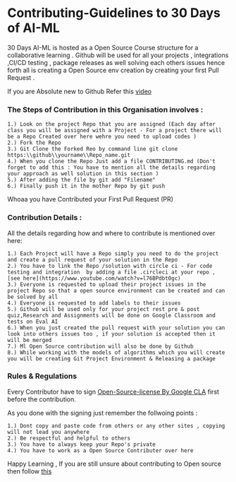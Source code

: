 # Contributing-Guidelines to 30 Days of AI-ML
30 Days AI-ML is hosted as a Open Source Course structure for a collaborative learning . Github will be used for all your projects , integrations ,CI/CD  testing , package releases as well solving each others issues hence forth all is creating a Open Source env creation by creating your first Pull Request . 

If you are Absolute new to Github Refer this [video](https://www.youtube.com/watch?v=witxm_LKiNA)

### The Steps of Contribution in this Organisation involves : 
```
1.) Look on the project Repo that you are assigned (Each day after class you will be assigned with a Project - For a project there will be a Repo Created over here wehre you need to upload codes ) 
2.) Fork the Repo 
3.) Git Clone the Forked Reo by command line git clone https:\\github\\yourname\\Repo_name.git
4.) When you clone the Repo Just add a file CONTRIBUTING.md (Don't forget to add this : You have to mention all the details regarding your approach as well solution in this section )
5.) After adding the file by git add "Filename"
6.) Finally push it in the mother Repo by git push
```
Whoaa you have Contributed your First Pull Request (PR) 

### Contribution Details : 

All the details regarding how and where to contribute is mentioned over here: 
```
1.) Each Project will have a Repo simply you need to do the project and create a pull request of your solution in the Repo 
2.) You have to link the Repo /solution with circle ci - For code testing and integration  by adding a file .circleci at your repo , [see here](https://www.youtube.com/watch?v=l76BPdbt0gc)
3.) Everyone is requested to upload their project issues in the project Repo so that a open source environment can be created and can be solved by all 
4.) Everyone is requested to add labels to their issues 
5.) Github will be used only for your project rest pre & post quiz,Research and Assignments will be done on Google Classroom and tests on Eval AI
6.) When you just created the pull request with your solution you can look into others issues too , if your solution is accepted then it will be merged 
7.) Ml Open Source contribution will also be done by Github 
8.) While working with the models of algorithms which you will create you will be creating Git Project Environment & Releasing a package
```
### Rules & Regulations 

Every Contributor have to sign [Open-Source-license By Google CLA](https://cla.developers.google.com/clas) first before the contribution.

As you done with the signing just remember the follwoing points : 
```'
1.) Dont copy and paste code from others or any other sites , copying will not lead you anywhere
2.) Be respectful and helpful to others 
3.) You have to always keep your Repo's private 
4.) You have to work as a Open Source Contributer over here 
```
Happy Learning , If you are still unsure about contributing to Open source then follow [this](http://opensource.guide/how-to-contribute/)


